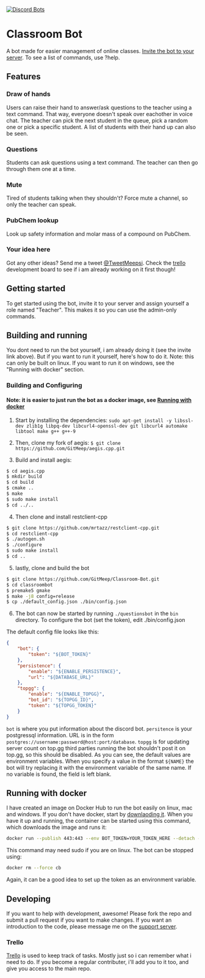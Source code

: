 [![Discord Bots](https://top.gg/api/widget/status/691945666896855072.svg)](https://top.gg/bot/691945666896855072)

# Classroom Bot

A bot made for easier management of online classes.
[Invite the bot to your server](https://discordapp.com/api/oauth2/authorize?client_id=691945666896855072&permissions=297888850&scope=bot).
To see a list of commands, use ?help.

## Features

### Draw of hands
Users can raise their hand to answer/ask questions to the teacher using a text command. That way, everyone doesn't speak over eachother in voice chat. The teacher can pick the next student in the queue, pick a random one or pick a specific student. A list of students with their hand up can also be seen.

### Questions
Students can ask questions using a text command. The teacher can then go through them one at a time.

### Mute
Tired of students talking when they shouldn't? Force mute a channel, so only the teacher can speak.

### PubChem lookup
Look up safety information and molar mass of a compound on PubChem.

### Your idea here
Got any other ideas? Send me a tweet [@TweetMeepsi](https://twitter.com/TweetMeepsi). Check the [trello](https://trello.com/b/owJzJaVt/classroom-bot) development board to see if i am already working on it first though!

## Getting started
To get started using the bot, invite it to your server and assign yourself a role named "Teacher". This makes it so you can use the admin-only commands.

## Building and running
You dont need to run the bot yourself, i am already doing it (see the invite link above). But if you want to run it yourself, here's how to do it. Note: this can only be built on linux. If you want to run it on windows, see the "Running with docker" section.

### Building and Configuring
#### Note: it is easier to just run the bot as a docker image, see [Running with docker](#Running-with-docker)
1. Start by installing the dependencies:
`sudo apt-get install -y libssl-dev zlib1g libpq-dev libcurl4-openssl-dev git libcurl4 automake libtool make g++ g++-9`

2. Then, clone my fork of aegis:
`$ git clone https://github.com/GitMeep/aegis.cpp.git`

3. Build and install aegis:
```sh
$ cd aegis.cpp
$ mkdir build
$ cd build
$ cmake ..
$ make
$ sudo make install
$ cd ../..
```

4. Then clone and install restclient-cpp
```sh
$ git clone https://github.com/mrtazz/restclient-cpp.git
$ cd restclient-cpp
$ ./autogen.sh
$ ./configure
$ sudo make install
$ cd ..
```

5. lastly, clone and build the bot
```sh
$ git clone https://github.com/GitMeep/Classroom-Bot.git
$ cd classroombot
$ premake5 gmake
$ make -j8 config=release
$ cp ./default_config.json ./bin/config.json
```

6. The bot can now be started by running `./questionsbot` in the `bin` directory. To configure the bot (set the token), edit ./bin/config.json

The default config file looks like this:
```json
{
    "bot": {
        "token": "${BOT_TOKEN}"
    },
    "persistence": {
        "enable": "${ENABLE_PERSISTENCE}",
        "url": "${DATABASE_URL}"
    },
    "topgg": {
        "enable": "${ENABLE_TOPGG}",
        "bot_id": "${TOPGG_ID}",
        "token": "${TOPGG_TOKEN}"
    }
}
```
`bot` is where you put information about the discord bot.
`persitence` is your postgressql information. URL is in the form `postgres://username:password@host:port/database`.
`topgg` is for updating server count on top.gg third parties running the bot shouldn't post it on top.gg, so this should be disabled.
As you can see, the default values are environment variables. When you specify a value in the format `${NAME}` the bot will try replacing it with the environment variable of the same name. If no variable is found, the field is left blank.

## Running with docker
I have created an image on Docker Hub to run the bot easily on linux, mac and windows. If you don't have docker, start by [downlaoding it](https://www.docker.com/). When you have it up and running, the container can be started using this command, which downloads the image and runs it:
```sh
docker run --publish 443:443 --env BOT_TOKEN=YOUR_TOKEN_HERE --detach --name cb meepdocker/classroom-bot:latest
```
This command may need sudo if you are on linux. The bot can be stopped using:
```sh
docker rm --force cb
```
Again, it can be a good idea to set up the token as an environment variable.

## Developing
If you want to help with development, awesome! Please fork the repo and submit a pull request if you want to make changes. If you want an introduction to the code, please message me on the [support server](https://discord.gg/dqmTAZY).

### Trello
[Trello](https://trello.com/b/owJzJaVt/classroom-bot) is used to keep track of tasks. Mostly just so i can remember what i need to do. If you become a regular contributer, i'll add you to it too, and give you access to the main repo.
